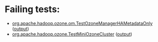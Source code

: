 # Failing tests: 

 * [org.apache.hadoop.ozone.om.TestOzoneManagerHAMetadataOnly](hadoop-ozone/integration-test/org.apache.hadoop.ozone.om.TestOzoneManagerHAMetadataOnly.txt) ([output](hadoop-ozone/integration-test/org.apache.hadoop.ozone.om.TestOzoneManagerHAMetadataOnly-output.txt))
 * [org.apache.hadoop.ozone.TestMiniOzoneCluster](hadoop-ozone/integration-test/org.apache.hadoop.ozone.TestMiniOzoneCluster.txt) ([output](hadoop-ozone/integration-test/org.apache.hadoop.ozone.TestMiniOzoneCluster-output.txt))
